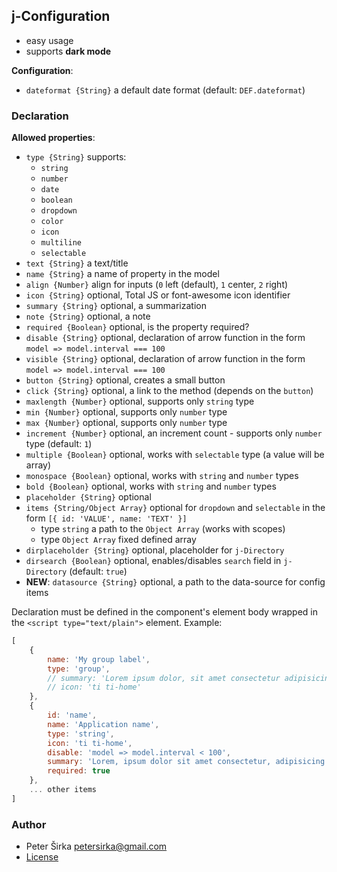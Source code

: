 ## j-Configuration

- easy usage
- supports __dark mode__

__Configuration__:

- `dateformat {String}` a default date format (default: `DEF.dateformat`)

### Declaration

__Allowed properties__:

- `type {String}` supports:
	- `string`
	- `number`
	- `date`
	- `boolean`
	- `dropdown`
	- `color`
	- `icon`
	- `multiline`
	- `selectable`
- `text {String}` a text/title
- `name {String}` a name of property in the model
- `align {Number}` align for inputs (`0` left (default), `1` center, `2` right)
- `icon {String}` optional, Total JS or font-awesome icon identifier
- `summary {String}` optional, a summarization
- `note {String}` optional, a note
- `required {Boolean}` optional, is the property required?
- `disable {String}` optional, declaration of arrow function in the form `model => model.interval === 100`
- `visible {String}` optional, declaration of arrow function in the form `model => model.interval === 100`
- `button {String}` optional, creates a small button
- `click {String}` optional, a link to the method (depends on the `button`)
- `maxlength {Number}` optional, supports only `string` type
- `min {Number}` optional, supports only `number` type
- `max {Number}` optional, supports only `number` type
- `increment {Number}` optional, an increment count - supports only `number` type (default: `1`)
- `multiple {Boolean}` optional, works with `selectable` type (a value will be array)
- `monospace {Boolean}` optional, works with `string` and `number` types
- `bold {Boolean}` optional, works with `string` and `number` types
- `placeholder {String}` optional
- `items {String/Object Array}` optional for `dropdown` and `selectable` in the form `[{ id: 'VALUE', name: 'TEXT' }]`
	 - type `string` a path to the `Object Array` (works with scopes)
	 - type `Object Array` fixed defined array
- `dirplaceholder {String}` optional, placeholder for `j-Directory`
- `dirsearch {Boolean}` optional, enables/disables `search` field in `j-Directory` (default: `true`)
- __NEW__: `datasource {String}` optional, a path to the data-source for config items

Declaration must be defined in the component's element body wrapped in the `<script type="text/plain">` element. Example:

```js
[
	{
		name: 'My group label',
		type: 'group',
		// summary: 'Lorem ipsum dolor, sit amet consectetur adipisicing elit. Numquam, nostrum.',
		// icon: 'ti ti-home'
	},
	{
		id: 'name',
		name: 'Application name',
		type: 'string',
		icon: 'ti ti-home',
		disable: 'model => model.interval < 100',
		summary: 'Lorem, ipsum dolor sit amet consectetur, adipisicing elit. Iste eos, illum voluptas assumenda sunt possimus necessitatibus nobis provident dicta deserunt.',
		required: true
	},
	... other items
]
````

### Author

- Peter Širka <petersirka@gmail.com>
- [License](https://www.totaljs.com/license/)